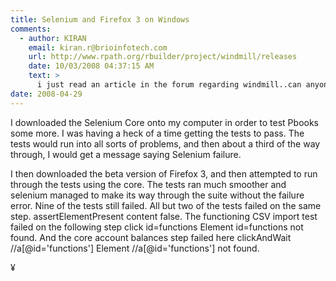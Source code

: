 ```yaml
---
title: Selenium and Firefox 3 on Windows
comments:
  - author: KIRAN
    email: kiran.r@brioinfotech.com
    url: http://www.rpath.org/rbuilder/project/windmill/releases
    date: 10/03/2008 04:37:15 AM
    text: >
      i just read an article in the forum regarding windmill..can anyone who are aware of windmill can provide the information about the tool and it's features and how to implement the tool.plz reply back
date: 2008-04-29
---
```

I downloaded the Selenium Core onto my computer in order to test Pbooks some more.  I was having a heck of a time getting the tests to pass.  The tests would run into all sorts of problems, and then about a third of the way through, I would get a message saying Selenium failure.

I then downloaded the beta version of Firefox 3, and then attempted to run through the tests using the core. The tests ran much smoother and selenium managed to make its way through the suite without the failure error.  Nine of the tests still failed.  All but two of the tests failed on the same step.  assertElementPresent  	content  	false.  The functioning CSV import test failed on the following step click  	id=functions  	Element id=functions not found.  And the core account balances step failed here clickAndWait  	//a[@id='functions']  	Element //a[@id='functions'] not found.

¥

